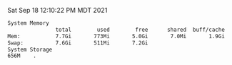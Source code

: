 Sat Sep 18 12:10:22 PM MDT 2021
```bash
System Memory
               total        used        free      shared  buff/cache   available
Mem:           7.7Gi       773Mi       5.0Gi       7.0Mi       1.9Gi       6.5Gi
Swap:          7.6Gi       511Mi       7.2Gi
System Storage
656M	.
```
```bash
